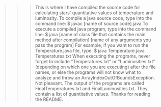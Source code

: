 >>> This is where I have compiled the source code for calculating stars' quantitative values of temperature and luminosity.
>>> To compile a java source code, type into the command line:
    $ javac [name of source code].java
>>> To execute a compiled java program, type into the command line:
    $ java [name of class file that contains the main method after compilation] [name of any arguments you pass the program]
>>> For example, if you want to run the Temperature.java file, type:
    $ java Temperature.java Temperatures.txt
>>> When executing the programs, never forget to include "Temperatures.txt" or "Luminosities.txt" (depending on which one you are executing) after the file names, or else the programs will not know what to analyze and throw an ArrayIndexOutOfBoundsException. Not pleasant.
>>> The output of the programs are called FinalTemperatures.txt and FinalLuminosities.txt. They contain a list of quantitative values.
>>> Thanks for reading the README.
